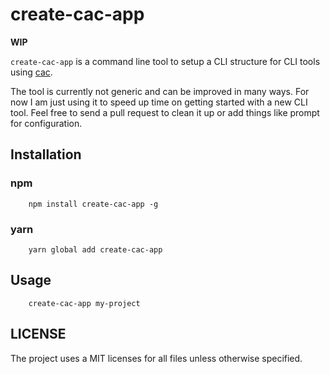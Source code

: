 # create-cac-app

**WIP**

`create-cac-app` is a command line tool to setup a CLI structure for CLI tools
using [cac][0].

The tool is currently not generic and can be improved in many ways. For now I
am just using it to speed up time on getting started with a new CLI tool. Feel
free to send a pull request to clean it up or add things like prompt for
configuration.

## Installation

### npm

        npm install create-cac-app -g

### yarn

        yarn global add create-cac-app

## Usage

        create-cac-app my-project

## LICENSE

The project uses a MIT licenses for all files unless otherwise specified.

[0]: https://github.com/cacjs/cac
